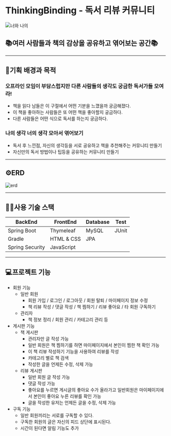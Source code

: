 # ThinkingBinding - 독서 리뷰 커뮤니티

![너와 나의](https://user-images.githubusercontent.com/106158921/197390643-adfcd205-2423-458f-9ed0-2eead9f891fc.png)


## 📚여러 사람들과 책의 감상을 공유하고 엮어보는 공간📚

***

## 📖기획 배경과 목적

### 오프라인 모임이 부담스럽지만 다른 사람들의 생각도 궁금한 독서가들 모여라!

- 책을 읽다 남들은 이 구절에서 어떤 기분을 느꼈을까 궁금해졌다.
- 이 책을 좋아하는 사람들은 또 어떤 책을 좋아할지 궁금하다.
- 다른 사람들은 어떤 식으로 독서를 하는지 궁금하다.

### 나의 생각 너의 생각 모아서 엮어보기

- 독서 후 느낀점, 자신의 생각등을 서로 공유하고 책을 추천해주는 커뮤니티 만들기
- 자신만의 독서 방법이나 팁등을 공유하는 커뮤니티 만들기

***

## ⚙️ERD
![erd](https://user-images.githubusercontent.com/106158921/197390792-53aaabf2-6094-42d6-baaf-82837f46d3c0.JPG)
***


## 👩‍🏫사용 기술 스택

| BackEnd | FrontEnd | Database | Test |
| --- | --- | --- | --- |
| Spring Boot | Thymeleaf | MySQL | JUnit |
| Gradle | HTML & CSS | JPA |  |
| Spring Security |  JavaScript |  |  |

***
## 💻프로젝트 기능
- 회원 기능
    - 일반 회원
        - 회원 가입 / 로그인 / 로그아웃 / 회원 탈퇴 / 마이페이지 정보 수정
        - 책 리뷰 작성 / 댓글 작성 / 책 찜하기 / 리뷰 좋아요 / 타 회원 구독하기
    - 관리자
        - 책 정보 정리 / 회원 관리 / 카테고리 관리 등
- 게시판 기능
    - 책 게시판
        - 관리자만 글 작성 가능
        - 일반 회원은 책 찜하기를 하면 마이페이지에서 본인이 찜한 책 확인 가능
        - 이 책 리뷰 작성하기 기능을 사용하여 리뷰를 작성
        - 카테고리 별로 책 검색
        - 작성한 글을 언제든 수정, 삭제 가능
    - 리뷰 게시판
        - 일반 회원 글 작성 가능
        - 댓글 작성 가능
        - 좋아요를 누르면 게시글의 좋아요 수가 올라가고 일반회원은 마이페이지에서 본인이 좋아요 누른 리뷰를 확인 가능
        - 글을 작성한 유저는 언제든 글을 수정, 삭제 가능
- 구독 기능
    - 일반 회원끼리는 서로를 구독할 수 있다.
    - 구독한 회원의 글은 자신의 피드 상단에 표시된다.
    - 시간이 된다면 알림 기능도 추가
